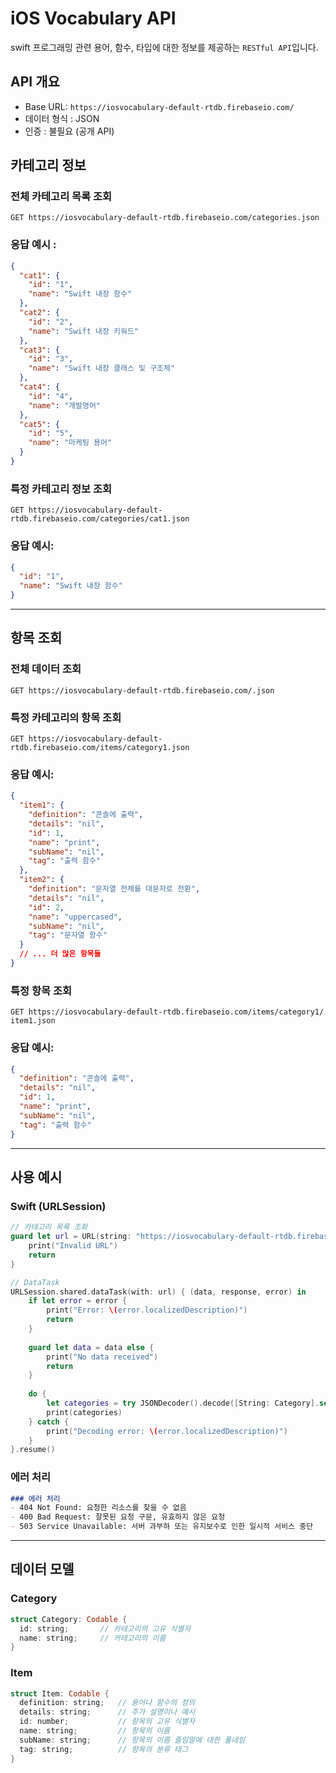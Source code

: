 # iOS Vocabulary API

swift 프로그래밍 관련 용어, 함수, 타입에 대한 정보를 제공하는 `RESTful API`입니다.

## API 개요
- Base URL: `https://iosvocabulary-default-rtdb.firebaseio.com/`
- 데이터 형식 : JSON
- 인증 : 불필요 (공개 API)

## 카테고리 정보

### 전체 카테고리 목록 조회
```http
GET https://iosvocabulary-default-rtdb.firebaseio.com/categories.json
```

### 응답 예시 : 
```json
{
  "cat1": {
    "id": "1",
    "name": "Swift 내장 함수"
  },
  "cat2": {
    "id": "2",
    "name": "Swift 내장 키워드"
  },
  "cat3": {
    "id": "3",
    "name": "Swift 내장 클래스 및 구조체"
  },
  "cat4": {
    "id": "4",
    "name": "개발영어"
  },
  "cat5": {
    "id": "5",
    "name": "마케팅 용어"
  }
}
```

### 특정 카테고리 정보 조회
```http
GET https://iosvocabulary-default-rtdb.firebaseio.com/categories/cat1.json
```

### 응답 예시:
```json
{
  "id": "1",
  "name": "Swift 내장 함수"
}
```

---
## 항목 조회
### 전체 데이터 조회
```http
GET https://iosvocabulary-default-rtdb.firebaseio.com/.json
```

### 특정 카테고리의 항목 조회
```http
GET https://iosvocabulary-default-rtdb.firebaseio.com/items/category1.json
```

### 응답 예시:
```json
{
  "item1": {
    "definition": "콘솔에 출력",
    "details": "nil",
    "id": 1,
    "name": "print",
    "subName": "nil",
    "tag": "출력 함수"
  },
  "item2": {
    "definition": "문자열 전체를 대문자로 전환",
    "details": "nil",
    "id": 2,
    "name": "uppercased",
    "subName": "nil",
    "tag": "문자열 함수"
  }
  // ... 더 많은 항목들
}
```

### 특정 항목 조회
```http
GET https://iosvocabulary-default-rtdb.firebaseio.com/items/category1/
item1.json
```

### 응답 예시:
```json
{
  "definition": "콘솔에 출력",
  "details": "nil",
  "id": 1,
  "name": "print",
  "subName": "nil",
  "tag": "출력 함수"
}
```

---
## 사용 예시
### Swift (URLSession)
```swift
// 카테고리 목록 조회
guard let url = URL(string: "https://iosvocabulary-default-rtdb.firebaseio.com/categories.json") else {
    print("Invalid URL")
    return
}

// DataTask
URLSession.shared.dataTask(with: url) { (data, response, error) in
    if let error = error {
        print("Error: \(error.localizedDescription)")
        return
    }
    
    guard let data = data else {
        print("No data received")
        return
    }
    
    do {
        let categories = try JSONDecoder().decode([String: Category].self, from: data)
        print(categories)
    } catch {
        print("Decoding error: \(error.localizedDescription)")
    }
}.resume()
```

### 에러 처리
```markdown
### 에러 처리
- 404 Not Found: 요청한 리소스를 찾을 수 없음
- 400 Bad Request: 잘못된 요청 구문, 유효하지 않은 요청
- 503 Service Unavailable: 서버 과부하 또는 유지보수로 인한 일시적 서비스 중단
```

---
## 데이터 모델
### Category
```swift
struct Category: Codable {
  id: string;		// 카테고리의 고유 식별자
  name: string;		// 카테고리의 이름
}
```

### Item
```swift
struct Item: Codable {
  definition: string;	// 용어나 함수의 정의
  details: string;		// 추가 설명이나 예시
  id: number;			// 항목의 고유 식별자
  name: string;			// 항목의 이름
  subName: string;		// 항목의 이름 줄임말에 대한 풀네임
  tag: string;			// 항목의 분류 태그
}
```
